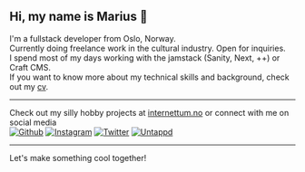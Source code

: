 ## Hi, my name is Marius 👋

I'm a fullstack developer from Oslo, Norway.  
Currently doing freelance work in the cultural industry. Open for inquiries.  
I spend most of my days working with the jamstack (Sanity, Next, ++) or Craft CMS.  
If you want to know more about my technical skills and background, check out my [cv](https://cv.internettum.no/).  
    
---
  
Check out my silly hobby projects at [internettum.no](https://internettum.no/) or connect with me on social media  
[![Github](https://img.shields.io/badge/-github-black?style=for-the-badge&logo=github&link=https://github.com/nettum&logoWidth=20)](https://github.com/nettum)
[![Instagram](https://img.shields.io/badge/-instagram-black?style=for-the-badge&logo=instagram&link=https://www.instagram.com/internettum/&logoWidth=20)](https://www.instagram.com/internettum/)
[![Twitter](https://img.shields.io/badge/-twitter-black?style=for-the-badge&logo=twitter&link=https://twitter.com/internettum&logoWidth=20)](https://twitter.com/internettum)
[![Untappd](https://img.shields.io/badge/-untappd-black?style=for-the-badge&logo=untappd&logoWidth=20&link=https://untappd.com/user/internettum)](https://untappd.com/user/internettum)
  
---
  
Let's make something cool together!